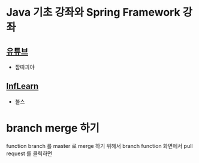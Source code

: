 
# Java 기초 강좌와 Spring Framework 강좌

## [유튜브](http://youtube.com) 
   * 깜따긔야 

## [InfLearn](http://inflearn.com) 
   * 불스 

# branch merge 하기 
function branch 를 master 로 merge 하기 위해서 branch function 화면에서 pull request 를 클릭하면   


